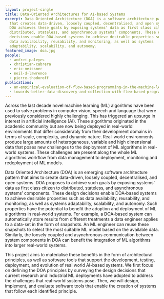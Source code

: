 ```yaml
---
layout: project-single
title: Data-Oriented Architectures for AI-based Systems
excerpt: Data Oriented Architecture (DOA) is a software architecture pattern
  that creates data-driven, loosely coupled, decentralised, and open systems.
  DOA achieves these goals by exposing systems' data as first class citizen to
  distributed, stateless, and asynchronous systems’ components. These design
  decisions enable DOA-based systems to achieve desirable properties such as
  data availability, reusability, and monitoring, as well as systems
  adaptability, scalability, and autonomy.
featured_image: doa.jpg
people:
  - andrei-paleyes
  - christian-cabrera
  - eric-meissner
  - neil-d-lawrence
  - pierre-thodoroff
publications:
  - an-empirical-evaluation-of-flow-based-programming-in-the-machine-learning-deployment-context
  - towards-better-data-discovery-and-collection-with-flow-based-programming
---
```

Across the last decade novel machine learning (ML) algorithms have been used to solve problems in computer vision, speech and language that were previously considered highly challenging. This has triggered an upsurge in interest in artificial intelligence (AI). These algorithms originated in the academic community but are now being deployed in real-world environments that differ considerably from their development domains in terms of scale, complexity, and dynamic nature. Real-world environments produce large amounts of heterogeneous, variable and high dimensional data that poses new challenges to the deployment of ML algorithms in real-world systems. These challenges are present along the whole ML algorithms workflow from data management to deployment, monitoring and redeployment of ML models. 

Data Oriented Architecture (DOA) is an emerging software architecture pattern that aims to create data-driven, loosely coupled, decentralised, and open systems. DOA proposes to achieve such goals by exposing systems' data as first class citizen to distributed, stateless, and asynchronous systems’ components. These design decisions enable DOA-based systems to achieve desirable properties such as data availability, reusability, and monitoring, as well as systems adaptability, scalability, and autonomy. Such properties have the potential to benefit the adoption and deployment of ML algorithms in real-world systems. For example, a DOA-based system can automatically store results from different treatments a data engineer applies to a data-set in the form of snapshots. An ML engineer can reuse these snapshots to select the most suitable ML model based on the available data. Similarly, the loosely coupled and asynchronous communication between system components in DOA can benefit the integration of ML algorithms into larger real-world systems. 

This project aims to materialise these benefits in the form of architectural principles, as well as software tools that support the development, testing, deployment, and evolution of real world AI-based systems. We first focus on defining the DOA principles by surveying the design decisions that current research and industrial ML deployments have adopted to address the challenges that real-world systems pose. Then, we will design, implement, and evaluate software tools that enable the creation of systems that follow each identified principle.
